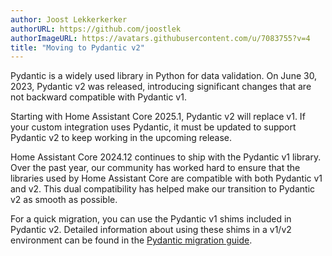 ```yaml
---
author: Joost Lekkerkerker
authorURL: https://github.com/joostlek
authorImageURL: https://avatars.githubusercontent.com/u/7083755?v=4
title: "Moving to Pydantic v2"
---
```


Pydantic is a widely used library in Python for data validation. On June 30, 2023, Pydantic v2 was released, introducing significant changes that are not backward compatible with Pydantic v1.

Starting with Home Assistant Core 2025.1, Pydantic v2 will replace v1. If your custom integration uses Pydantic, it must be updated to support Pydantic v2 to keep working in the upcoming release.

Home Assistant Core 2024.12 continues to ship with the Pydantic v1 library. Over the past year, our community has worked hard to ensure that the libraries used by Home Assistant Core are compatible with both Pydantic v1 and v2. This dual compatibility has helped make our transition to Pydantic v2 as smooth as possible.

For a quick migration, you can use the Pydantic v1 shims included in Pydantic v2. Detailed information about using these shims in a v1/v2 environment can be found in the [Pydantic migration guide](https://docs.pydantic.dev/latest/migration/#using-pydantic-v1-features-in-a-v1v2-environment).